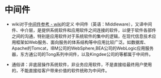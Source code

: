 # 中间件

* wiki对于[中间件参考 - wiki](https://zh.wikipedia.org/wiki/%E4%B8%AD%E9%97%B4%E4%BB%B6)的定义
中间件（英语：Middleware），又译中间件、中介层，是提供系统软件和应用软件之间连接的软件，以便于软件各部件之间的沟通，特别是应用软件对于系统软件的集中的逻辑，在现代信息技术应用框架如Web服务、面向服务的体系结构等中应用比较广泛。如数据库、Apache的Tomcat，IBM公司的WebSphere,BEA公司的WebLogic应用服务器，东方通公司的Tong系列中间件，以及Kingdee公司的等都属于中间件。

* 通俗讲：非底层操作系统软件，非业务应用软件，不是直接给最终用户使用的，不能直接给客户带来价值的软件统称为中间件。